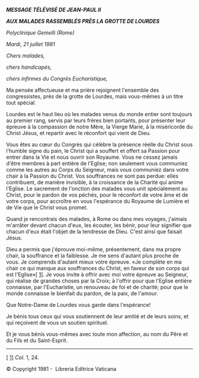***MESSAGE TÉLÉVISÉ DE JEAN-PAUL II***

***AUX MALADES RASSEMBLÉS PRÈS LA GROTTE DE LOURDES***

*Polyclinique Gemelli (Rome)*

*Mardi, 21 juillet 1981*

*Chers malades,*

*chers handicapés,*

*chers infirmes du Congrès Eucharistique,*

Ma pensée affectueuse et ma prière rejoignent l'ensemble des congressistes, près de la grotte de Lourdes, mais vous-mêmes à un titre tout spécial.

Lourdes est le haut lieu où les malades venus du monde entier sont toujours au premier rang, servis par leurs frères bien portants, pour présenter leur épreuve à la compassion de notre Mère, la Vierge Marie, à la miséricorde du Christ Jésus, et repartir avec le réconfort qui vient de Dieu.

Vous êtes au cœur du Congrès qui célèbre la présence réelle du Christ sous l'humble signe du pain, le Christ qui a souffert et offert sa Passion pour entrer dans la Vie et nous ouvrir son Royaume. Vous ne cessez jamais d'être membres à part entière de l'Eglise; non seulement vous communiez comme les autres au Corps du Seigneur, mais vous communiez dans votre chair à la Passion du Christ. Vos souffrances ne sont pas perdue: elles contribuent, de manière invisible, à la croissance de la Charité qui anime l'Eglise. Le sacrement de l'onction des malades vous unit spécialement au Christ, pour le pardon de vos péchés, pour le réconfort de votre âme et de votre corps, pour accroître en vous l'espérance du Royaume de Lumière et de Vie que le Christ vous promet.

Quand je rencontrais des malades, à Rome ou dans mes voyages, j'aimais m'arrâter devant chacun d'eux, les écouter, les bénir, pour leur signifier que chacun d'eux était l'objet de la tendresse de Dieu. C'est ainsi que faisait Jésus.

Dieu a permis que j'éprouve moi-même, présentement, dans ma propre chair, la souffrance et la faiblesse. Je me sens d'autant plus proche de vous. Je comprends d'autant mieux votre épreuve. «Je complète en ma chair ce qui manque aux souffrances du Christ, en faveur de son corps qui est l'Eglise»\[ [1](#_ftn1 "")\]. Je vous invite à offrir avec moi votre épreuve au Seigneur, qui réalise de grandes choses par la Croix; à l'offrir pour que l'Eglise entière connaisse, par l'Eucharistie, un renouveau de foi et de charité; pour que le monde connaisse le bienfait du pardon, de la paix, de l'amour.

Que Notre-Dame de Lourdes vous garde dans l'espérance!

Je bénis tous ceux qui vous soutiennent de leur amitié et de leurs soins, et qui reçoivent de vous un soutien spirituel.

Et je vous bénis vous-mêmes avec toute mon affection, au nom du Pêre et du Fils et du Saint-Esprit.

* * *

\[ [1](#_ftnref1 "")\] *Col*. 1, 24.

© Copyright 1981 -  Libreria Editrice Vaticana